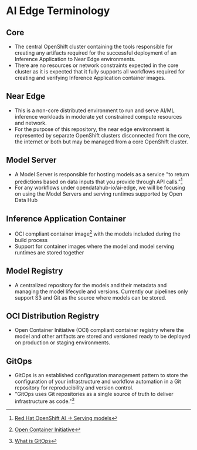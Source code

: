 # AI Edge Terminology

## Core

- The central OpenShift cluster containing the tools responsible for creating any artifacts required for the successful deployment of an Inference Application to Near Edge environments.
- There are no resources or network constraints expected in the core cluster as it is expected that it fully supports all workflows required for creating and verifying Inference Application container images.

## Near Edge

- This is a non-core distributed environment to run and serve AI/ML inference workloads in moderate yet constrained compute resources and network.
- For the purpose of this repository, the near edge environment is represented by separate OpenShift clusters disconnected from the core, the internet or both but may be managed from a core OpenShift cluster.

## Model Server

- A Model Server is responsible for hosting models as a service "to return predictions based on data inputs that you provide through API calls."[^2]
- For any workflows under opendatahub-io/ai-edge, we will be focusing on using the Model Servers and serving runtimes supported by Open Data Hub

## Inference Application Container

- OCI compliant container image[^3] with the models included during the build process
- Support for container images where the model and model serving runtimes are stored together

## Model Registry

- A centralized repository for the models and their metadata and managing the model lifecycle and versions. Currently our pipelines only support S3 and Git as the source where models can be stored. 

## OCI Distribution Registry

- Open Container Initiative (OCI) compliant container registry where the model and other artifacts are stored and versioned ready to be deployed on production or staging environments.

## GitOps

- GitOps is an established configuration management pattern to store the configuration of your infrastructure and workflow automation in a Git repository for reproducibility and version control.
- "GitOps uses Git repositories as a single source of truth to deliver infrastructure as code."[^1]

[^1]: [What is GitOps](https://www.redhat.com/en/topics/devops/what-is-gitops)
[^2]: [Red Hat OpenShift AI -> Serving models](https://access.redhat.com/documentation/en-us/red_hat_openshift_ai_self-managed/2.8/html/serving_models/about-model-serving_about-model-serving)
[^3]: [Open Container Initiative](https://opencontainers.org/)

